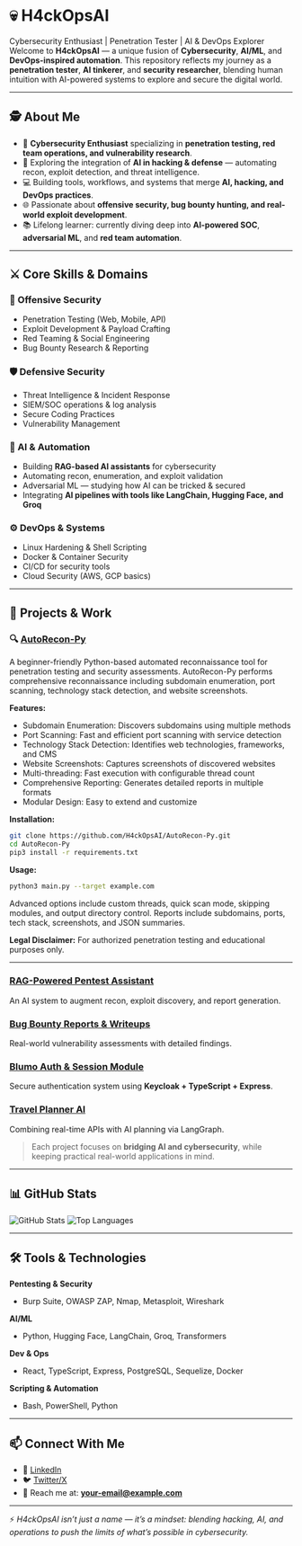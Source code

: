 # 💀 H4ckOpsAI
Cybersecurity Enthusiast | Penetration Tester | AI & DevOps Explorer
Welcome to **H4ckOpsAI** — a unique fusion of **Cybersecurity**, **AI/ML**, and **DevOps-inspired automation**. This repository reflects my journey as a **penetration tester**, **AI tinkerer**, and **security researcher**, blending human intuition with AI-powered systems to explore and secure the digital world.

---

## 🕵️ About Me

* 🔐 **Cybersecurity Enthusiast** specializing in **penetration testing, red team operations, and vulnerability research**.
* 🤖 Exploring the integration of **AI in hacking & defense** — automating recon, exploit detection, and threat intelligence.
* 💻 Building tools, workflows, and systems that merge **AI, hacking, and DevOps practices**.
* 🌐 Passionate about **offensive security, bug bounty hunting, and real-world exploit development**.
* 📚 Lifelong learner: currently diving deep into **AI-powered SOC**, **adversarial ML**, and **red team automation**.

---

## ⚔️ Core Skills & Domains

### 🔴 Offensive Security

* Penetration Testing (Web, Mobile, API)
* Exploit Development & Payload Crafting
* Red Teaming & Social Engineering
* Bug Bounty Research & Reporting

### 🛡️ Defensive Security

* Threat Intelligence & Incident Response
* SIEM/SOC operations & log analysis
* Secure Coding Practices
* Vulnerability Management

### 🤖 AI & Automation

* Building **RAG-based AI assistants** for cybersecurity
* Automating recon, enumeration, and exploit validation
* Adversarial ML — studying how AI can be tricked & secured
* Integrating **AI pipelines with tools like LangChain, Hugging Face, and Groq**

### ⚙️ DevOps & Systems

* Linux Hardening & Shell Scripting
* Docker & Container Security
* CI/CD for security tools
* Cloud Security (AWS, GCP basics)

---

## 🚀 Projects & Work

### 🔍 [AutoRecon-Py](LINK_HERE)

A beginner-friendly Python-based automated reconnaissance tool for penetration testing and security assessments. AutoRecon-Py performs comprehensive reconnaissance including subdomain enumeration, port scanning, technology stack detection, and website screenshots.

**Features:**

* Subdomain Enumeration: Discovers subdomains using multiple methods
* Port Scanning: Fast and efficient port scanning with service detection
* Technology Stack Detection: Identifies web technologies, frameworks, and CMS
* Website Screenshots: Captures screenshots of discovered websites
* Multi-threading: Fast execution with configurable thread count
* Comprehensive Reporting: Generates detailed reports in multiple formats
* Modular Design: Easy to extend and customize

**Installation:**

```bash
git clone https://github.com/H4ckOpsAI/AutoRecon-Py.git
cd AutoRecon-Py
pip3 install -r requirements.txt
```

**Usage:**

```bash
python3 main.py --target example.com
```

Advanced options include custom threads, quick scan mode, skipping modules, and output directory control. Reports include subdomains, ports, tech stack, screenshots, and JSON summaries.

**Legal Disclaimer:** For authorized penetration testing and educational purposes only.

---

### [RAG-Powered Pentest Assistant](LINK_HERE)

An AI system to augment recon, exploit discovery, and report generation.

### [Bug Bounty Reports & Writeups](LINK_HERE)

Real-world vulnerability assessments with detailed findings.

### [Blumo Auth & Session Module](LINK_HERE)

Secure authentication system using **Keycloak + TypeScript + Express**.

### [Travel Planner AI](LINK_HERE)

Combining real-time APIs with AI planning via LangGraph.

> Each project focuses on **bridging AI and cybersecurity**, while keeping practical real-world applications in mind.

---

## 📊 GitHub Stats

![GitHub Stats](https://github-readme-stats.vercel.app/api?username=H4ckOpsAI\&show_icons=true\&theme=radical)
![Top Languages](https://github-readme-stats.vercel.app/api/top-langs/?username=H4ckOpsAI\&layout=compact\&theme=radical)

---

## 🛠️ Tools & Technologies

**Pentesting & Security**

* Burp Suite, OWASP ZAP, Nmap, Metasploit, Wireshark

**AI/ML**

* Python, Hugging Face, LangChain, Groq, Transformers

**Dev & Ops**

* React, TypeScript, Express, PostgreSQL, Sequelize, Docker

**Scripting & Automation**

* Bash, PowerShell, Python

---

## 📫 Connect With Me

* 💼 [LinkedIn](https://www.linkedin.com/in/avinash312006)
* 🐦 [Twitter/X](https://twitter.com)
* 📧 Reach me at: **[your-email@example.com](mailto:avinashraja31032006@gmail.com)**

---

⚡ *H4ckOpsAI isn’t just a name — it’s a mindset: blending hacking, AI, and operations to push the limits of what’s possible in cybersecurity.*
